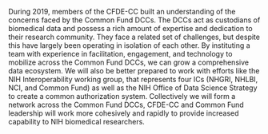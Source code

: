 During 2019, members of the CFDE-CC built an understanding of the concerns faced by the Common Fund DCCs. The DCCs act as custodians of biomedical data and possess a rich amount of expertise and dedication to their research community. They face a related set of challenges, but despite this have largely been operating in isolation of each other. By instituting a team with experience in facilitation, engagement, and technology to mobilize across the Common Fund DCCs, we can grow a comprehensive data ecosystem. We will also be better prepared to work with efforts like the NIH Interoperability working group, that represents four ICs (NHGRI, NHLBI, NCI, and Common Fund) as well as the NIH Office of Data Science Strategy to create a common authorization system. Collectively we will form a network across the Common Fund DCCs, CFDE-CC and Common Fund leadership will work more cohesively and rapidly to provide increased capability to NIH biomedical researchers.